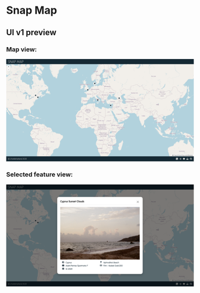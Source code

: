 # Snap Map

## UI v1 preview

### Map view:
![alt text](./public/ui-v1-site.png)

### Selected feature view:
![alt text](./public/ui-v1-photo.png)